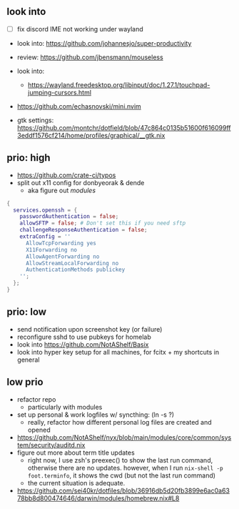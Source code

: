 ## look into

- [ ] fix discord IME not working under wayland
- look into: https://github.com/johannesjo/super-productivity
- review: https://github.com/jbensmann/mouseless
- look into:
  - https://wayland.freedesktop.org/libinput/doc/1.27.1/touchpad-jumping-cursors.html

- https://github.com/echasnovski/mini.nvim
- gtk settings:
  https://github.com/montchr/dotfield/blob/47c864c0135b51600f616099ff3eddf1576cf214/home/profiles/graphical/__gtk.nix

## prio: high

- https://github.com/crate-ci/typos
- split out x11 config for donbyeorak & dende
  - aka figure out _modules_

```nix
{
  services.openssh = {
    passwordAuthentication = false;
    allowSFTP = false; # Don't set this if you need sftp
    challengeResponseAuthentication = false;
    extraConfig = ''
      AllowTcpForwarding yes
      X11Forwarding no
      AllowAgentForwarding no
      AllowStreamLocalForwarding no
      AuthenticationMethods publickey
    '';
  };
}
```

## prio: low

- send notification upon screenshot key (or failure)
- reconfigure sshd to use pubkeys for homelab
- look into https://github.com/NotAShelf/Basix
- look into hyper key setup for all machines, for fcitx + my shortcuts in
  general

## low prio

- refactor repo
  - particularly with modules
- set up personal & work logfiles w/ syncthing: (ln -s ?)
  - really, refactor how different personal log files are created and opened
- https://github.com/NotAShelf/nyx/blob/main/modules/core/common/system/security/auditd.nix
- figure out more about term title updates
  - right now, I use zsh's preexec() to show the last run command, otherwise
    there are no updates. however, when I run `nix-shell -p foot.terminfo`, it
    shows the cwd (but not the last run command)
  - the current situation is adequate.
- https://github.com/sei40kr/dotfiles/blob/36916db5d20fb3899e6ac0a6378bb8d800474646/darwin/modules/homebrew.nix#L8
